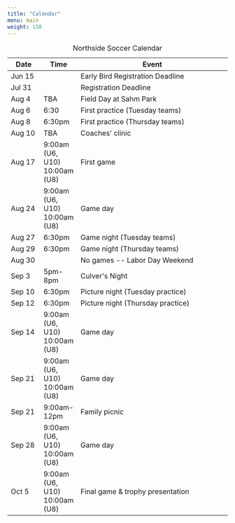 ```yaml
---
title: "Calendar"
menu: main
weight: 150
---
```


<table class="table">
  <caption align="top">Northside Soccer Calendar</caption>
  <thead>
    <tr>
      <th width="15%">Date</th>
      <th width="15%">Time</th>
      <th width="70%">Event</th>
    </tr>
  </thead>
  <tbody>
    <tr>
      <td>Jun 15</td>
      <td></td>
      <td>Early Bird Registration Deadline</td>
    </tr>
    <tr>
      <td>Jul 31</td>
      <td></td>
      <td>Registration Deadline</td>
    </tr>
    <tr>
      <td>Aug 4</td>
      <td>TBA</td>
      <td>Field Day at Sahm Park</td>
    </tr>
    <tr>
      <td>Aug 6</td>
      <td>6:30</td>
      <td>First practice (Tuesday teams)</td>
    </tr>
    <tr>
      <td>Aug 8</td>
      <td>6:30pm</td>
      <td>First practice (Thursday teams)</td>
    </tr>
    <tr>
      <td>Aug 10</td>
      <td>TBA</td>
      <td>Coaches' clinic</td>
    </tr>
    <tr>
      <td>Aug 17</td>
      <td>
        9:00am (U6, U10)<br />
        10:00am (U8)<br />
      </td>
      <td>First game</td>
    </tr>
    <tr>
      <td>Aug 24</td>
      <td>
        9:00am (U6, U10)<br />
        10:00am (U8)<br />
      </td>
      <td>Game day</td>
    </tr>
    <tr>
      <td>Aug 27</td>
      <td>6:30pm</td>
      <td>Game night (Tuesday teams)</td>
    </tr>
    <tr>
      <td>Aug 29</td>
      <td>6:30pm</td>
      <td>Game night (Thursday teams)</td>
    </tr>
    <tr>
      <td>Aug 30</td>
      <td></td>
      <td>No games -- Labor Day Weekend</td>
    </tr>
    <tr>
      <td>Sep 3</td>
      <td>5pm-8pm</td>
	  <td>Culver's Night</td>
    </tr>
    <tr>
      <td>Sep 10</td>
      <td>
        6:30pm
      </td>
      <td>Picture night (Tuesday practice)</td>
    </tr>
    <tr>
      <td>Sep 12</td>
      <td>
        6:30pm
      </td>
      <td>Picture night (Thursday practice)</td>
    </tr>
    <tr>
      <td>Sep 14</td>
      <td>
        9:00am (U6, U10)<br />
        10:00am (U8)<br />
      </td>
      <td>Game day</td>
    </tr>
    <tr>
      <td>Sep 21</td>
      <td>
        9:00am (U6, U10)<br />
        10:00am (U8)<br />
      </td>
      <td>Game day</td>
    </tr>
    <tr>
      <td>Sep 21</td>
      <td>9:00am-12pm</td>
      <td>Family picnic</td>
    </tr>
    <tr>
      <td>Sep 28</td>
      <td>
        9:00am (U6, U10)<br />
        10:00am (U8)<br />
      </td>
      <td>Game day</td>
    </tr>
    <tr>
      <td>Oct 5</td>
      <td>
        9:00am (U6, U10)<br />
        10:00am (U8)<br />
      </td>
      <td>Final game &amp; trophy presentation</td>
    </tr>
  </tbody>
</table>
